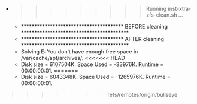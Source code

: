* >>>>>>>>> Running inst-xtra-zfs-clean.sh ...
  * ***************************************  BEFORE cleaning  *****************************************
  * ***************************************  AFTER cleaning  *****************************************
  * Solving E: You don't have enough free space in /var/cache/apt/archives/.
<<<<<<< HEAD
  * Disk size = 6107504K. Space Used = -33976K. Runtime = 00:00:00:01.
=======
  * Disk size = 6043348K. Space Used = -1265976K. Runtime = 00:00:00:01.
>>>>>>> refs/remotes/origin/bullseye
